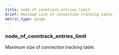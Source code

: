 ```yaml
---
title: node_nf_conntrack_entries_limit
brief: Maximum size of connection tracking table.
metric_type: gauge
---
```

### node_nf_conntrack_entries_limit

Maximum size of connection tracking table.